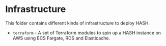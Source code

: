# Infrastructure

This folder contains different kinds of infrastructure to deploy HASH.

- `terraform` - A set of Terraform modules to spin up a HASH instance on AWS using ECS Fargate, RDS and Elasticache.

